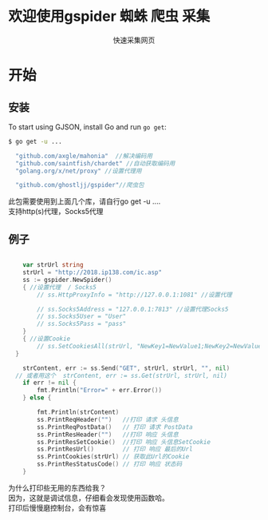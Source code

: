 
<p align="center"> 
  <h1> 欢迎使用gspider 蜘蛛 爬虫 采集</h1>
</p> 


<p align="center">快速采集网页</a></p>
 
开始
===============

## 安装

To start using GJSON, install Go and run `go get`:

```sh
$ go get -u ...
```
```go
  "github.com/axgle/mahonia"  //解决编码用
  "github.com/saintfish/chardet" //自动获取编码用 
  "golang.org/x/net/proxy" //设置代理用

  "github.com/ghostljj/gspider"//爬虫包
```
此包需要使用到上面几个库，请自行go get -u .... <br/>
支持http(s)代理，Socks5代理 <br/> 




## 例子

```go

	var strUrl string
	strUrl = "http://2018.ip138.com/ic.asp"
	ss := gspider.NewSpider()
	{ //设置代理  / Socks5
		// ss.HttpProxyInfo = "http://127.0.0.1:1081" //设置代理

		// ss.Socks5Address = "127.0.0.1:7813" //设置代理Socks5
		// ss.Socks5User = "User"
		// ss.Socks5Pass = "pass"
	}
	{ //设置Cookie
		// ss.SetCookiesAll(strUrl, "NewKey1=NewValue1;NewKey2=NewValue==99=2;")
  }

	strContent, err := ss.Send("GET", strUrl, strUrl, "", nil)
  // 或者用这个	strContent, err := ss.Get(strUrl, strUrl, nil)
	if err != nil {
		fmt.Println("Error=" + err.Error())
	} else {

		fmt.Println(strContent)
		ss.PrintReqHeader("")   //打印 请求 头信息
		ss.PrintReqPostData()   // 打印 请求 PostData
		ss.PrintResHeader("")   //打印 响应 头信息
		ss.PrintResSetCookie()  //打印 响应 头信息SetCookie
		ss.PrintResUrl()        // 打印 响应 最后的Url
		ss.PrintCookies(strUrl) // 获取此Url的Cookie
		ss.PrintResStatusCode() // 打印 响应 状态码
	}
```

为什么打印些无用的东西给我？<br/>
因为，这就是调试信息，仔细看会发现使用函数哈。<br/>
打印后慢慢磨控制台，会有惊喜<br/>


